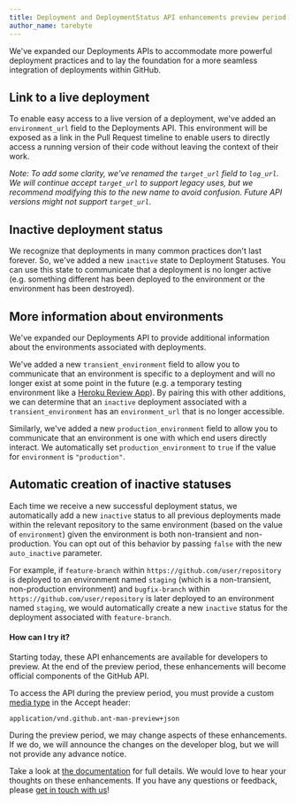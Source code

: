 ```yaml
---
title: Deployment and DeploymentStatus API enhancements preview period
author_name: tarebyte
---
```


We've expanded our Deployments APIs to accommodate more powerful deployment practices and to lay the foundation for a more seamless integration of deployments within GitHub.

## Link to a live deployment

To enable easy access to a live version of a deployment, we've added an `environment_url` field to the Deployments API. This environment will be exposed as a link in the Pull Request timeline to enable users to directly access a running version of their code without leaving the context of their work.

*Note: To add some clarity, we've renamed the `target_url` field to `log_url`. We will continue accept `target_url` to support legacy uses, but we recommend modifying this to the new name to avoid confusion. Future API versions might not support `target_url`*.

## Inactive deployment status

We recognize that deployments in many common practices don't last forever. So, we've added a new `inactive` state to Deployment Statuses. You can use this state to communicate that a deployment is no longer active (e.g. something different has been deployed to the environment or the environment has been destroyed).

## More information about environments

We've expanded our Deployments API to provide additional information about the environments associated with deployments.

We've added a new `transient_environment` field to allow you to communicate that an environment is specific to a deployment and will no longer exist at some point in the future (e.g. a temporary testing environment like a [Heroku Review App][heroku-review-app]). By pairing this with other additions, we can determine that an `inactive` deployment associated with a `transient_environment` has an `environment_url` that is no longer accessible.

Similarly, we've added a new `production_environment` field to allow you to communicate that an environment is one with which end users directly interact. We automatically set `production_environment` to `true` if the value for `environment` is ``"production"``.

## Automatic creation of inactive statuses

Each time we receive a new successful deployment status, we automatically add a new `inactive` status to all previous deployments made within the relevant repository to the same environment (based on the value of `environment`) given the environment is both non-transient and non-production. You can opt out of this behavior by passing `false` with the new `auto_inactive` parameter.

For example, if `feature-branch` within `https://github.com/user/repository` is deployed to an environment named `staging` (which is a non-transient, non-production environment) and `bugfix-branch` within `https://github.com/user/repository` is later deployed to an environment named `staging`, we would automatically create a new `inactive` status for the deployment associated with `feature-branch`.

#### How can I try it?

Starting today, these API enhancements are available for developers to preview. At the end of the preview period, these enhancements will become official components of the GitHub API.

To access the API during the preview period, you must provide a custom [media type][media-types] in the Accept header:

```
application/vnd.github.ant-man-preview+json
```

During the preview period, we may change aspects of these enhancements. If we do, we will announce the changes on the developer blog, but we will not provide any advance notice.

Take a look at [the documentation][docs] for full details. We would love to hear your thoughts on these enhancements. If you have any questions or feedback, please [get in touch with us][contact]!

[contact]: https://github.com/contact?form%5Bsubject%5D=Deployment+and+DeploymentStatus+API+enhancements+preview+period
[media-types]: /v3/media/
[heroku-review-app]: https://devcenter.heroku.com/articles/github-integration-review-apps
[docs]:https://developer.github.com/v3/repos/deployments/
